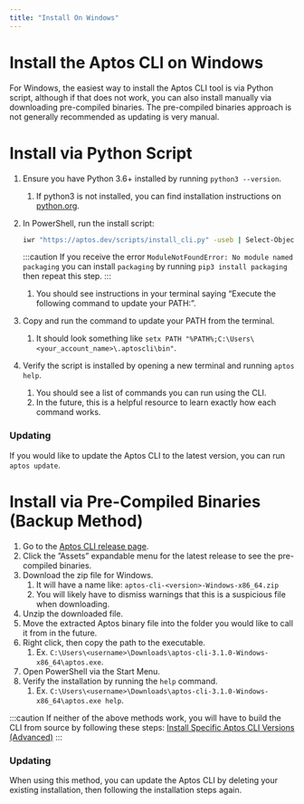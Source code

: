 ```yaml
---
title: "Install On Windows"
---
```


# Install the Aptos CLI on Windows

For Windows, the easiest way to install the Aptos CLI tool is via Python script, although if that does not work, you can also install manually via downloading pre-compiled binaries. The pre-compiled binaries approach is not generally recommended as updating is very manual.

# Install via Python Script

1. Ensure you have Python 3.6+ installed by running `python3 --version`.
   1. If python3 is not installed, you can find installation instructions on [python.org](http://python.org).
2. In PowerShell, run the install script:

   ```zsh
   iwr "https://aptos.dev/scripts/install_cli.py" -useb | Select-Object -ExpandProperty Content | python3
   ```

   :::caution
   If you receive the error `ModuleNotFoundError: No module named packaging` you can install `packaging` by running `pip3 install packaging` then repeat this step.
   :::

   1. You should see instructions in your terminal saying “Execute the following command to update your PATH:”.

3. Copy and run the command to update your PATH from the terminal.
   1. It should look something like `setx PATH "%PATH%;C:\Users\<your_account_name>\.aptoscli\bin"`.
4. Verify the script is installed by opening a new terminal and running `aptos help`.
   1. You should see a list of commands you can run using the CLI.
   2. In the future, this is a helpful resource to learn exactly how each command works.

### Updating

If you would like to update the Aptos CLI to the latest version, you can run `aptos update`.

# Install via Pre-Compiled Binaries (Backup Method)

1. Go to the [Aptos CLI release page](https://github.com/aptos-labs/aptos-core/releases?q=cli&expanded=true).
2. Click the ”Assets” expandable menu for the latest release to see the pre-compiled binaries.
3. Download the zip file for Windows.
   1. It will have a name like: `aptos-cli-<version>-Windows-x86_64.zip`
   2. You will likely have to dismiss warnings that this is a suspicious file when downloading.
4. Unzip the downloaded file.
5. Move the extracted Aptos binary file into the folder you would like to call it from in the future.
6. Right click, then copy the path to the executable.
   1. Ex. `C:\Users\<username>\Downloads\aptos-cli-3.1.0-Windows-x86_64\aptos.exe`.
7. Open PowerShell via the Start Menu.
8. Verify the installation by running the `help` command.
   1. Ex. `C:\Users\<username>\Downloads\aptos-cli-3.1.0-Windows-x86_64\aptos.exe help`.

:::caution
If neither of the above methods work, you will have to build the CLI from source by following these steps: [Install Specific Aptos CLI Versions (Advanced)](install-cli-specific-version.md)
:::

### Updating

When using this method, you can update the Aptos CLI by deleting your existing installation, then following the installation steps again.
